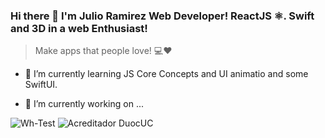 ### Hi there 👋 I'm Julio Ramirez Web Developer! ReactJS ⚛. Swift and 3D in a web Enthusiast! 
> Make apps that people love! 💻❤️

- 🌱 I’m currently learning JS Core Concepts and UI animatio and some SwiftUI. 

- 🔭 I’m currently working on ...

![Wh-Test](https://res.cloudinary.com/juliorafrecloud/image/upload/v1594355467/Portfolio/wh-Test.png)
![Acreditador DuocUC](https://res.cloudinary.com/juliorafrecloud/image/upload/v1594355467/Portfolio/Acreditador_tile.png)
<!--
**JulioAndresRamirez/JulioAndresRamirez** is a ✨ _special_ ✨ repository because its `README.md` (this file) appears on your GitHub profile.

Here are some ideas to get you started:

- 🔭 I’m currently working on ...
- 🌱 I’m currently learning ...
- 👯 I’m looking to collaborate on ...
- 🤔 I’m looking for help with ...
- 💬 Ask me about ...
- 📫 How to reach me: ...
- 😄 Pronouns: ...
- ⚡ Fun fact: ...
-->
